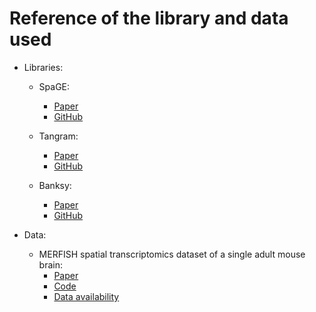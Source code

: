 # Reference of the library and data used

* Libraries:
    * SpaGE:
        * [Paper](https://doi.org/10.1093/nar/gkaa740)
        * [GitHub](https://github.com/tabdelaal/SpaGE)

    * Tangram:
        * [Paper](https://doi.org/10.1038/s41592-021-01264-7)
        * [GitHub](https://github.com/broadinstitute/Tangram)

    * Banksy:
        * [Paper](https://doi.org/10.1038/s41588-024-01664-3)
        * [GitHub](https://github.com/prabhakarlab/Banksy)

* Data:
    * MERFISH spatial transcriptomics dataset of a single adult mouse brain:
        * [Paper](https://www.nature.com/articles/s41586-023-06808-9)
        * [Code](https://github.com/AllenInstitute/abc_atlas_access/blob/main/notebooks/zhuang_merfish_tutorial.ipynb)
        * [Data availability](https://knowledge.brain-map.org/data/5C0201JSVE04WY6DMVC/collections)

